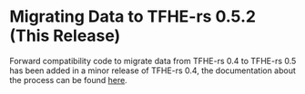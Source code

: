 # Migrating Data to TFHE-rs 0.5.2 (This Release)

Forward compatibility code to migrate data from TFHE-rs 0.4 to TFHE-rs 0.5 has been added in a minor release of TFHE-rs 0.4, the documentation about the process can be found [here](https://docs.zama.ai/tfhe-rs/v/0.4-1/how-to/migrate_data).
